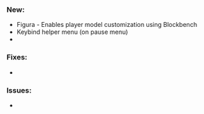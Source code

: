 ### New:
+ Figura - Enables player model customization using Blockbench
+ Keybind helper menu (on pause menu)
+ 

### Fixes:
+

### Issues:
-
